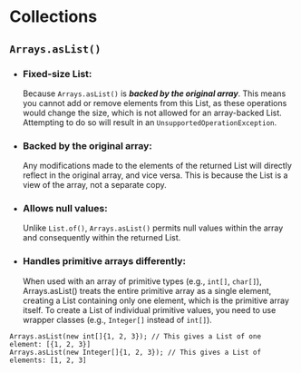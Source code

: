 # Collections

## `Arrays.asList()`
- ### Fixed-size List:
    Because `Arrays.asList()` is 
***backed by the original array***. This means you cannot add or remove elements from this List, 
as these operations would change the size, which is not allowed for an array-backed List. 
Attempting to do so will result in an `UnsupportedOperationException`.
 
- ### Backed by the original array:
    Any modifications made to the elements of the returned List will directly reflect in 
the original array, and vice versa. This is because the List is a view of the array, not a separate copy.

- ### Allows null values:
    Unlike `List.of()`, `Arrays.asList()` permits null values within the array and consequently 
within the returned List.

- ### Handles primitive arrays differently:
    When used with an array of primitive types (e.g., `int[]`, `char[]`), Arrays.asList() treats 
the entire primitive array as a single element, creating a List containing only one element, 
which is the primitive array itself. To create a List of individual primitive values, you need 
to use wrapper classes (e.g., `Integer[]` instead of `int[]`).
```
Arrays.asList(new int[]{1, 2, 3}); // This gives a List of one element: [{1, 2, 3}]
Arrays.asList(new Integer[]{1, 2, 3}); // This gives a List of elements: [1, 2, 3]
```